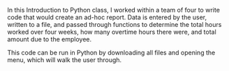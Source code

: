 In this Introduction to Python class, I worked within a team of four to write code that would create an ad-hoc report. Data is entered by the user, written to a file, and passed through functions to determine the total hours worked over four weeks, how many overtime hours there were, and total amount due to the employee. 

This code can be run in Python by downloading all files and opening the menu, which will walk the user through.
